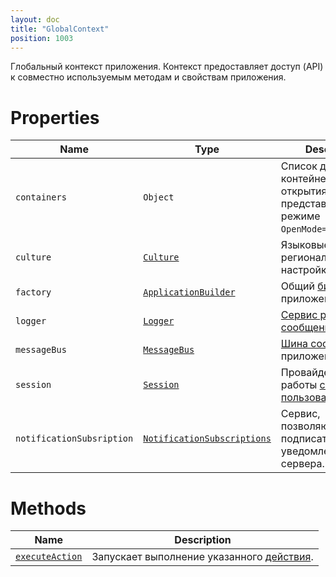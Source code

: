 ```yaml
---
layout: doc
title: "GlobalContext"
position: 1003
---
```


Глобальный контекст приложения. Контекст предоставляет доступ (API) к совместно используемым методам и свойствам приложения.

# Properties

|Name|Type|Description|
|----|----|-----------|
|`containers`|`Object`|Список доступных контейнеров для открытия представлений в режиме `OpenMode="Container"`.|
|`culture`|[`Culture`](../Culture/)|Языковые и региональные настройки.|
|`factory`|[`ApplicationBuilder`](../Builders/)|Общий [билдер](../Builders/) приложения.|
|`logger`|[`Logger`](../Logger/)|[Сервис регистрации сообщений](../Logger/).|
|`messageBus`|[`MessageBus`](../MessageBus/)|[Шина сообщений](../MessageBus/) приложения.|
|`session`|[`Session`](../Session/)|Провайдер для работы [сессией пользователя](../Session/).|
|`notificationSubsription`|[`NotificationSubscriptions`](../NotificationSubscriptions/)|Сервис, позволяющий подписаться на уведомления от сервера.|

# Methods

|Name|Description|
|----|-----------|
|[`executeAction`](GlobalContext.executeAction/)|Запускает выполнение указанного [действия](../Actions/).|